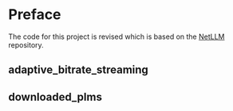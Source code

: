 # Preface
The code for this project is revised which is based on the [NetLLM](https://github.com/duowuyms/NetLLM.git) repository.

## adaptive_bitrate_streaming
## downloaded_plms



